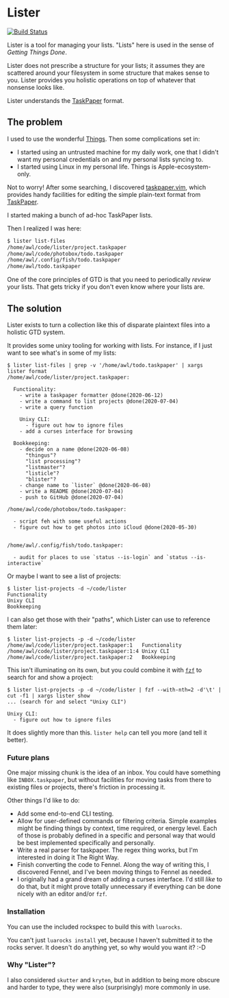 # Lister

[![Build Status](https://travis-ci.com/alloy-d/lister.svg?branch=master)](https://travis-ci.com/alloy-d/lister)

Lister is a tool for managing your lists.
"Lists" here is used in the sense of _Getting Things Done_.

Lister does not prescribe a structure for your lists; it assumes they
are scattered around your filesystem in some structure that makes sense
to you.  Lister provides you holistic operations on top of whatever
that nonsense looks like.

Lister understands the [TaskPaper][taskpaper] format.

## The problem

I used to use the wonderful [Things][things].  Then some complications
set in:

- I started using an untrusted machine for my daily work, one that
  I didn't want my personal credentials on and my personal lists syncing
  to.
- I started using Linux in my personal life.  Things is
  Apple-ecosystem-only.

Not to worry!  After some searching, I discovered [taskpaper.vim][],
which provides handy facilities for editing the simple plain-text format
from [TaskPaper][taskpaper].

I started making a bunch of ad-hoc TaskPaper lists.

Then I realized I was here:

```sh
$ lister list-files
/home/awl/code/lister/project.taskpaper
/home/awl/code/photobox/todo.taskpaper
/home/awl/.config/fish/todo.taskpaper
/home/awl/todo.taskpaper
```

One of the core principles of GTD is that you need to periodically
_review_ your lists.  That gets tricky if you don't even know where your
lists are.

## The solution

Lister exists to turn a collection like this of disparate plaintext
files into a holistic GTD system.

It provides some unixy tooling for working with lists.  For instance, if
I just want to see what's in some of my lists:

```
$ lister list-files | grep -v '/home/awl/todo.taskpaper' | xargs lister format
/home/awl/code/lister/project.taskpaper:

  Functionality:
    - write a taskpaper formatter @done(2020-06-12)
    - write a command to list projects @done(2020-07-04)
    - write a query function

    Unixy CLI:
      - figure out how to ignore files
    - add a curses interface for browsing

  Bookkeeping:
    - decide on a name @done(2020-06-08)
      "thingus"?
      "list processing"?
      "listmaster"?
      "listicle"?
      "blister"?
    - change name to `lister` @done(2020-06-08)
    - write a README @done(2020-07-04)
    - push to GitHub @done(2020-07-04)

/home/awl/code/photobox/todo.taskpaper:

  - script feh with some useful actions
  - figure out how to get photos into iCloud @done(2020-05-30)


/home/awl/.config/fish/todo.taskpaper:

  - audit for places to use `status --is-login` and `status --is-interactive`
```

Or maybe I want to see a list of projects:

```
$ lister list-projects -d ~/code/lister
Functionality
Unixy CLI
Bookkeeping
```

I can also get those with their "paths", which Lister can use to
reference them later:

```
$ lister list-projects -p -d ~/code/lister
/home/awl/code/lister/project.taskpaper:1	Functionality
/home/awl/code/lister/project.taskpaper:1:4	Unixy CLI
/home/awl/code/lister/project.taskpaper:2	Bookkeeping
```

This isn't illuminating on its own, but you could combine it with
[`fzf`][fzf] to search for and show a project:

```
$ lister list-projects -p -d ~/code/lister | fzf --with-nth=2 -d'\t' | cut -f1 | xargs lister show
... (search for and select "Unixy CLI")

Unixy CLI:
  - figure out how to ignore files
```

It does slightly more than this.  `lister help` can tell you more (and
tell it better).

### Future plans

One major missing chunk is the idea of an inbox.  You could have
something like `INBOX.taskpaper`, but without facilities for moving
tasks from there to existing files or projects, there's friction in
processing it.

Other things I'd like to do:

- Add some end-to-end CLI testing.
- Allow for user-defined commands or filtering criteria.  Simple
  examples might be finding things by context, time required, or energy
  level.  Each of those is probably defined in a specific and personal
  way that would be best implemented specifically and personally.
- Write a real parser for taskpaper.  The regex thing works, but I'm
  interested in doing it The Right Way.
- Finish converting the code to Fennel.  Along the way of writing this,
  I discovered Fennel, and I've been moving things to Fennel as needed.
- I originally had a grand dream of adding a curses interface.  I'd
  still *like* to do that, but it might prove totally unnecessary if
  everything can be done nicely with an editor and/or `fzf`.

### Installation

You can use the included rockspec to build this with `luarocks`.

You can't just `luarocks install` yet, because I haven't submitted it to
the rocks server.  It doesn't do anything yet, so why would you want it?
:-D

### Why "Lister"?

I also considered `skutter` and `kryten`, but in addition to being more
obscure and harder to type, they were also (surprisingly) more commonly
in use.

[taskpaper]: https://guide.taskpaper.com/
[taskpaper.vim]: https://github.com/davidoc/taskpaper.vim
[things]: https://culturedcode.com/things/
[fzf]: https://github.com/junegunn/fzf
